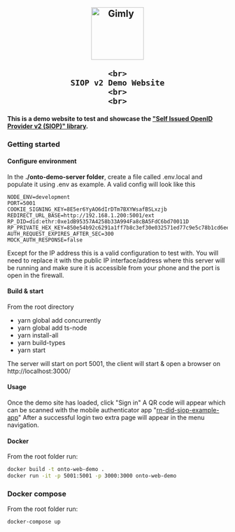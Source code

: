 <h2 style="text-align: center; vertical-align: middle">
    <center>
        <a href="https://www.gimly.io/"><img src="https://avatars.githubusercontent.com/u/64525639?s=200&v=4" alt="Gimly" width="120" style="vertical-align: middle"></a>
    </center>

    <br>
    SIOP v2 Demo Website
    <br>
    <br>
</h2>

#### This is a demo website to test and showcase the ["Self Issued OpenID Provider v2 (SIOP)" library](https://github.com/Sphereon-Opensource/did-auth-siop).

### Getting started

#### Configure environment

In the **./onto-demo-server folder**, create a file called .env.local and populate it using .env as example. A valid config will look like this

```dotenv
NODE_ENV=development
PORT=5001
COOKIE_SIGNING_KEY=8E5er6YyAO6dIrDTm7BXYWsafBSLxzjb
REDIRECT_URL_BASE=http://192.168.1.200:5001/ext
RP_DID=did:ethr:0xe1dB95357A4258b33A994Fa8cBA5FdC6bd70011D
RP_PRIVATE_HEX_KEY=850e54b92c6291a1ff7b8c3ef30e032571ed77c9e5c78b1cd6ee5fec4fea984f
AUTH_REQUEST_EXPIRES_AFTER_SEC=300
MOCK_AUTH_RESPONSE=false
```
Except for the IP address this is a valid configuration to test with. You will need to replace it with the public IP interface/address where this
server will be running and make sure it is accessible from your phone and the port is open in the firewall.


#### Build & start

From the root directory
- yarn global add concurrently
- yarn global add ts-node
- yarn install-all
- yarn build-types
- yarn start

The server will start on port 5001, the client will start & open a browser on http://localhost:3000/

#### Usage

Once the demo site has loaded, click "Sign in"
A QR code will appear which can be scanned with the mobile authenticator
app "[rn-did-siop-example-app](https://github.com/Sphereon-OpenSource/rn-did-siop-example-app)"
After a successful login two extra page will appear in the menu navigation. 

#### Docker
From the root folder run:
```bash
docker build -t onto-web-demo .
docker run -it -p 5001:5001 -p 3000:3000 onto-web-demo
```
### Docker compose
From the root folder run:
```bash
docker-compose up
```

